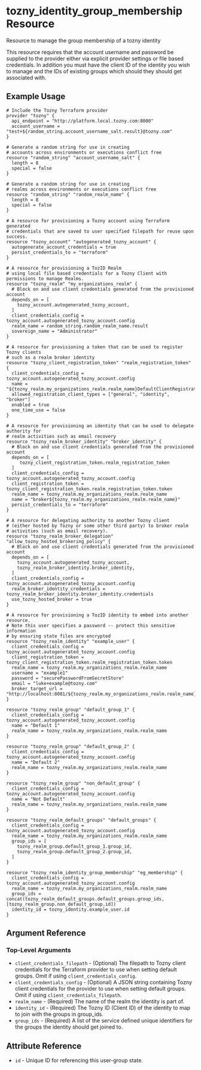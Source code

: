 # tozny_identity_group_membership Resource

Resource to manage the group membership of a tozny identity

This resource requires that the account username and password be supplied to the provider either via explicit provider settings or file based credentials. In addition you must have the client ID of the identity you wish to manage and the IDs of existing groups which should they should get associated with.

## Example Usage
```hcl
# Include the Tozny Terraform provider
provider "tozny" {
  api_endpoint = "http://platform.local.tozny.com:8000"
  account_username = "test+${random_string.account_username_salt.result}@tozny.com"
}

# Generate a random string for use in creating
# accounts across environments or executions conflict free
resource "random_string" "account_username_salt" {
  length = 8
  special = false
}

# Generate a random string for use in creating
# realms across environments or executions conflict free
resource "random_string" "random_realm_name" {
  length = 8
  special = false
}

# A resource for provisioning a Tozny account using Terraform generated
# credentials that are saved to user specified filepath for reuse upon success.
resource "tozny_account" "autogenerated_tozny_account" {
  autogenerate_account_credentials = true
  persist_credentials_to = "terraform"
}

# A resource for provisioning a TozID Realm
# using local file based credentials for a Tozny Client with permissions to manage Realms.
resource "tozny_realm" "my_organizations_realm" {
  # Block on and use client credentials generated from the provisioned account
  depends_on = [
    tozny_account.autogenerated_tozny_account,
  ]
  client_credentials_config = tozny_account.autogenerated_tozny_account.config
  realm_name = random_string.random_realm_name.result
  sovereign_name = "Administrator"
}

# A resource for provisioning a token that can be used to register Tozny clients
# such as a realm broker identity
resource "tozny_client_registration_token" "realm_registration_token" {
  client_credentials_config = tozny_account.autogenerated_tozny_account.config
  name = "${tozny_realm.my_organizations_realm.realm_name}DefaultClientRegistrationToken"
  allowed_registration_client_types = ["general", "identity", "broker"]
  enabled = true
  one_time_use = false
}

# A resource for provisioning an identity that can be used to delegate authority for
# realm activities such as email recovery
resource "tozny_realm_broker_identity" "broker_identity" {
  # Block on and use client credentials generated from the provisioned account
  depends_on = [
     tozny_client_registration_token.realm_registration_token
  ]
  client_credentials_config = tozny_account.autogenerated_tozny_account.config
  client_registration_token = tozny_client_registration_token.realm_registration_token.token
  realm_name = tozny_realm.my_organizations_realm.realm_name
  name = "broker${tozny_realm.my_organizations_realm.realm_name}"
  persist_credentials_to = "terraform"
}

# A resource for delegating authority to another Tozny client
# (either hosted by Tozny or some other third party) to broker realm
# activities (such as email recovery).
resource "tozny_realm_broker_delegation" "allow_tozny_hosted_brokering_policy" {
  # Block on and use client credentials generated from the provisioned account
  depends_on = [
    tozny_account.autogenerated_tozny_account,
    tozny_realm_broker_identity.broker_identity,
  ]
  client_credentials_config = tozny_account.autogenerated_tozny_account.config
  realm_broker_identity_credentials = tozny_realm_broker_identity.broker_identity.credentials
  use_tozny_hosted_broker = true
}

# A resource for provisioning a TozID identity to embed into another resource.
# Note this user specifies a password -- protect this sensitive information
# by ensuring state files are encrypted
resource "tozny_realm_identity" "example_user" {
  client_credentials_config = tozny_account.autogenerated_tozny_account.config
  client_registration_token = tozny_client_registration_token.realm_registration_token.token
  realm_name = tozny_realm.my_organizations_realm.realm_name
  username = "example1"
  password = "securePasswordFromSecretStore"
  email = "luke+example@tozny.com"
  broker_target_url = "http://localhost:8081/${tozny_realm.my_organizations_realm.realm_name}/recover"
}

resource "tozny_realm_group" "default_group_1" {
  client_credentials_config = tozny_account.autogenerated_tozny_account.config
  name = "Default 1"
  realm_name = tozny_realm.my_organizations_realm.realm_name
}

resource "tozny_realm_group" "default_group_2" {
  client_credentials_config = tozny_account.autogenerated_tozny_account.config
  name = "Default 2"
  realm_name = tozny_realm.my_organizations_realm.realm_name
}

resource "tozny_realm_group" "non_default_group" {
  client_credentials_config = tozny_account.autogenerated_tozny_account.config
  name = "Not Default"
  realm_name = tozny_realm.my_organizations_realm.realm_name
}

resource "tozny_realm_default_groups" "default_groups" {
  client_credentials_config = tozny_account.autogenerated_tozny_account.config
  realm_name = tozny_realm.my_organizations_realm.realm_name
  group_ids = [
    tozny_realm_group.default_group_1.group_id,
    tozny_realm_group.default_group_2.group_id,
  ]
}

resource "tozny_realm_identity_group_membership" "eg_membership" {
  client_credentials_config = tozny_account.autogenerated_tozny_account.config
  realm_name = tozny_realm.my_organizations_realm.realm_name
  group_ids = concat(tozny_realm_default_groups.default_groups.group_ids, [tozny_realm_group.non_default_group.id])
  identity_id = tozny_identity.example_user.id
}

```

## Argument Reference

### Top-Level Arguments

* `client_credentials_filepath` - (Optional) The filepath to Tozny client credentials for the Terraform provider to use when setting default groups. Omit if using `client_credentials_config`.
* `client_credentials_config` - (Optional) A JSON string containing Tozny client credentials for the provider to use when setting default groups. Omit if using `client_credentials_filepath`.
* `realm_name` - (Required) The name of the realm the identity is part of.
* `identity_id` - (Required) The Tozny ID (Client ID) of the identity to map to join with the groups in group_ids.
* `group_ids` - (Required) A list of the service defined unique identifiers for the groups the identity should get joined to.

## Attribute Reference
* `id` - Unique ID for referencing this user-group state.

